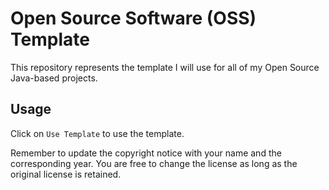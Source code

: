 # Open Source Software (OSS) Template
This repository represents the template I will use for all of my Open Source Java-based projects.

## Usage
Click on `Use Template` to use the template.

Remember to update the copyright notice with your name and the corresponding year.
You are free to change the license as long as the original license is retained.
